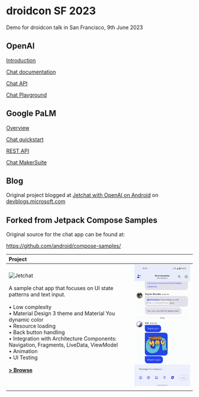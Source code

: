 # droidcon SF 2023

Demo for droidcon talk in San Francisco, 9th June 2023

## OpenAI

[Introduction](https://platform.openai.com/docs/introduction)

[Chat documentation](https://platform.openai.com/docs/guides/chat)

[Chat API](https://platform.openai.com/docs/api-reference/chat)

[Chat Playground](https://platform.openai.com/playground?mode=chat)

## Google PaLM

[Overview](https://developers.generativeai.google/guide/palm_api_overview)

[Chat quickstart](https://developers.generativeai.google/tutorials/chat_android_quickstart)

[REST API](https://developers.generativeai.google/api/rest/generativelanguage)

[Chat MakerSuite](https://makersuite.google.com/app/prompts/new_multiturn)

## Blog

Original project blogged at [Jetchat with OpenAI on Android](https://devblogs.microsoft.com/surface-duo/android-openai-chatgpt-5/) on [devblogs.microsoft.com](https://devblogs.microsoft.com/surface-duo/)

## Forked from Jetpack Compose Samples

Original source for the chat app can be found at:

https://github.com/android/compose-samples/

| Project | |
|:-----|---------|
|  <img src="https://github.com/android/compose-samples/raw/main/readme/jetchat.png" alt="Jetchat" width="240"></img> <br><br>A sample chat app that focuses on UI state patterns and text input.<br><br>• Low complexity<br>• Material Design 3 theme and Material You dynamic color<br>• Resource loading<br>• Back button handling<br>• Integration with Architecture Components: Navigation, Fragments, LiveData, ViewModel<br>• Animation<br>• UI Testing<br><br>**[> Browse](https://github.com/android/compose-samples/raw/main/Jetchat/)** <br><br> | <img src="https://github.com/android/compose-samples/raw/main/readme/screenshots/Jetchat.png" width="320" alt="Jetchat sample demo">|
|  |  |
